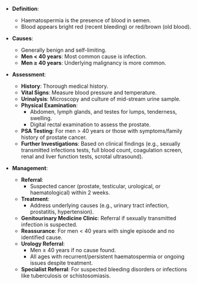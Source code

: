 - **Definition**: 
  - Haematospermia is the presence of blood in semen.
  - Blood appears bright red (recent bleeding) or red/brown (old blood).

- **Causes**:
  - Generally benign and self-limiting.
  - **Men < 40 years**: Most common cause is infection.
  - **Men ≥ 40 years**: Underlying malignancy is more common.

- **Assessment**:
  - **History**: Thorough medical history.
  - **Vital Signs**: Measure blood pressure and temperature.
  - **Urinalysis**: Microscopy and culture of mid-stream urine sample.
  - **Physical Examination**: 
    - Abdomen, lymph glands, and testes for lumps, tenderness, swelling.
    - Digital rectal examination to assess the prostate.
  - **PSA Testing**: For men > 40 years or those with symptoms/family history of prostate cancer.
  - **Further Investigations**: Based on clinical findings (e.g., sexually transmitted infections tests, full blood count, coagulation screen, renal and liver function tests, scrotal ultrasound).

- **Management**:
  - **Referral**: 
    - Suspected cancer (prostate, testicular, urological, or haematological) within 2 weeks.
  - **Treatment**: 
    - Address underlying causes (e.g., urinary tract infection, prostatitis, hypertension).
  - **Genitourinary Medicine Clinic**: Referral if sexually transmitted infection is suspected.
  - **Reassurance**: For men < 40 years with single episode and no identified cause.
  - **Urology Referral**: 
    - Men ≥ 40 years if no cause found.
    - All ages with recurrent/persistent haematospermia or ongoing issues despite treatment.
  - **Specialist Referral**: For suspected bleeding disorders or infections like tuberculosis or schistosomiasis.